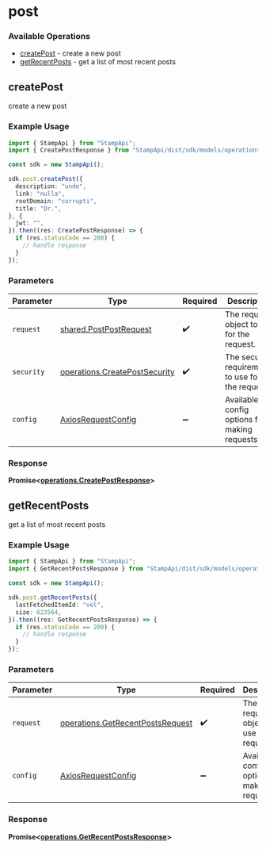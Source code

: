 # post

### Available Operations

* [createPost](#createpost) - create a new post
* [getRecentPosts](#getrecentposts) - get a list of most recent posts

## createPost

create a new post

### Example Usage

```typescript
import { StampApi } from "StampApi";
import { CreatePostResponse } from "StampApi/dist/sdk/models/operations";

const sdk = new StampApi();

sdk.post.createPost({
  description: "unde",
  link: "nulla",
  rootDomain: "corrupti",
  title: "Dr.",
}, {
  jwt: "",
}).then((res: CreatePostResponse) => {
  if (res.statusCode == 200) {
    // handle response
  }
});
```

### Parameters

| Parameter                                                                      | Type                                                                           | Required                                                                       | Description                                                                    |
| ------------------------------------------------------------------------------ | ------------------------------------------------------------------------------ | ------------------------------------------------------------------------------ | ------------------------------------------------------------------------------ |
| `request`                                                                      | [shared.PostPostRequest](../../models/shared/postpostrequest.md)               | :heavy_check_mark:                                                             | The request object to use for the request.                                     |
| `security`                                                                     | [operations.CreatePostSecurity](../../models/operations/createpostsecurity.md) | :heavy_check_mark:                                                             | The security requirements to use for the request.                              |
| `config`                                                                       | [AxiosRequestConfig](https://axios-http.com/docs/req_config)                   | :heavy_minus_sign:                                                             | Available config options for making requests.                                  |


### Response

**Promise<[operations.CreatePostResponse](../../models/operations/createpostresponse.md)>**


## getRecentPosts

get a list of most recent posts

### Example Usage

```typescript
import { StampApi } from "StampApi";
import { GetRecentPostsResponse } from "StampApi/dist/sdk/models/operations";

const sdk = new StampApi();

sdk.post.getRecentPosts({
  lastFetchedItemId: "vel",
  size: 623564,
}).then((res: GetRecentPostsResponse) => {
  if (res.statusCode == 200) {
    // handle response
  }
});
```

### Parameters

| Parameter                                                                            | Type                                                                                 | Required                                                                             | Description                                                                          |
| ------------------------------------------------------------------------------------ | ------------------------------------------------------------------------------------ | ------------------------------------------------------------------------------------ | ------------------------------------------------------------------------------------ |
| `request`                                                                            | [operations.GetRecentPostsRequest](../../models/operations/getrecentpostsrequest.md) | :heavy_check_mark:                                                                   | The request object to use for the request.                                           |
| `config`                                                                             | [AxiosRequestConfig](https://axios-http.com/docs/req_config)                         | :heavy_minus_sign:                                                                   | Available config options for making requests.                                        |


### Response

**Promise<[operations.GetRecentPostsResponse](../../models/operations/getrecentpostsresponse.md)>**

